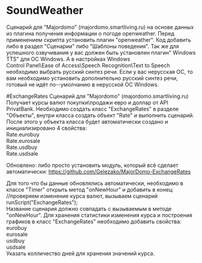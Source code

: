 # SoundWeather
Сценарий для "Majordomo" (majordomo.smartliving.ru) на основе данных из плагина получения информации о погоде openweather. Перед применением скрипта установить плагин "openweather". Код добавить либо в раздел "Сценарии" либо "Шаблоны поведения". Так же для успешного озвучивания у вас должен быть установлен плагин" Windows TTS" для ОС Windows. А в настройках Windows
<br>
Control Panel\Ease of Access\Speech Recognition\Text to Speech
<br>
необходимо выбрать русский синтез речи. Если у вас нерусская ОС, то вам необходимо установить дополнительно русский синтез речи, готовый не идёт по--умолчанию в нерусской ОС Windows.

#ExchangeRates
Сценарий для "Majordomo" (majordomo.smartliving.ru) Получает курсы валют покупки\продажи евро и доллар от API PrivatBank.
Необходимо создать класс "ExchangeRates" в разделе "Объекты", внутри класса создать объект "Rate" и выполнить сценарий. После этого у объекта класса будет автоматически создано и инициализировано 4 свойства:
<br>
Rate.eurobuy<br>
Rate.eurosale<br>
Rate.usdbuy<br>
Rate.usdsale<br>

Обновлено: либо просто установить модуль, который всё сделает автоматически:
https://github.com/Gelezako/MajorDomo-ExchangeRates

Для того что бы данные обновлялись автоматически, необходимо в классе "Timer" открыть метод "onNewHour" и добавить в конец:
<br>
//проверяем изменение курса валют, вызываем сценарий<br>
runScript("ExchangeRates");
<br>
Название сценария должно совпадать с вызываемым в методе "onNewHour". Для хранения статистики изменения курса и построения графиков в класс "ExchangeRates" необходимо добавить свойства:<br>
eurobuy<br>
eurosale<br>
usdbuy<br>
usdsale<br>
Указать колличество дней для хранения значений курса.
